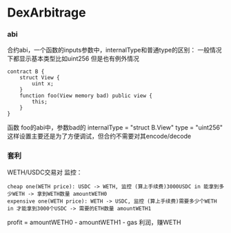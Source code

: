 # DexArbitrage
### abi
合约abi，一个函数的inputs参数中，internalType和普通type的区别：
一般情况下都显示基本类型比如uint256
但是也有例外情况
```solidity
contract B {
    struct View {
        uint x;
    }
    function foo(View memory bad) public view {
        this;
    }
}
```
函数 foo的abi中，参数bad的 internalType = "struct B.View"
                        type = "uint256"
这样设置主要还是为了方便调试，但合约不需要对其encode/decode


### 套利
WETH/USDC交易对
监控：

    cheap one(WETH price): USDC -> WETH, 监控 (算上手续费)3000USDC in 能拿到多少WETH -> 拿到WETH数量 amountWETH0
    expensive one(WETH price): WETH -> USDC, 监控 (算上手续费)需要多少个WETH in 才能拿到3000个USDC -> 需要的ETH数量 amountWETH1
        
profit = amountWETH0 - amountWETH1 - gas 利润，赚WETH
